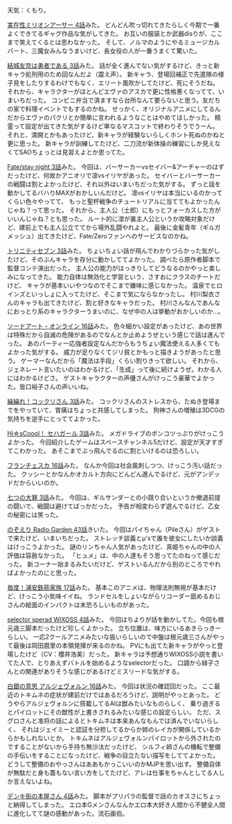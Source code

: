 天気：くもり。

[実在性ミリオンアーサー 4話](http://www.nicovideo.jp/watch/1414047434)みた。
どんどん吹っ切れてきたらしく今期で一番よくできてるギャグ作品な気がしてきた。
お互いの服装とか武器disりが、ここまで笑えてくるとは思わなかった。
そして、ノルマのようにやるミュージカルパート、三魔女みんなうまいけど、長女役の人が一番うまくて驚いた。

[結城友奈は勇者である 3話](http://www.nicovideo.jp/watch/1414129362)みた。
話が全く進んでない気がするけど、きっと新キャラ処刑用のため回なんだよ（震え声）。
新キャラ、登場回補正で先遣隊の様子見をしたりするわけでもなく、エリート風吹かしてたけど、死にそうだね。
それから、キャラクターがほとんどエヴァのアスカで更に性格悪くなってて、いまいちだった。
コンビニ弁当で済ますなら台所なんて要らないと思う。友だちの家で料理イベントでもするのかね。
せっかく、オリジナルアニメにしてるんだからエヴァのパクリとか簡単に言われるようなことはやめてほしかった。
精霊って設定が出てきた気がするけど単なるマスコットで終わりそうでうーん。
それと、満開とかもあったけど、新キャラが経験ないらしくホント死ぬのかねと更に思った。
新キャラが訓練してたけど、二刀流が新体操の練習にしか見えなくてSAOちょっとは見習えよとか思ってた。

[Fate/stay night 3話](http://www.nicovideo.jp/watch/1414146564)みた。
今回は、バーサーカーvsセイバー&アーチャーのはずだったけど、何故かアニオリで凛vsイリヤがあった。
セイバーとバーサーカーの戦闘は割とよかったけど、それ以外はいまいちだった気がする。
ずっと話を動かしてるバハりMAXがおかしいんだけど。
凛vsイリヤは本当にいるのかってくらい色々やってて、
もっと聖杯戦争のチュートリアルに当ててもよかったんじゃね？って思った。
それから、主人公（士郎）にもっとフォーカスした方がいいんじゃね？とも思った。
ルート的に凛が裏主人公というか攻略対象だけど、建前上でも主人公立ててから場外乱闘やれよと。
最後に金髪青年（ギルガメッシュ）出てきたけど、Fate/Zeroファンへのサービスなのかね。

[トリニティセブン 3話](http://www.nicovideo.jp/watch/1414124903)みた。
ちょいちょい話が飛んでわかりづらかった気がしたけど、そのぶんキャラを存分に動かしててよかった。
調べたら原作者脚本で監督コンテ演出だった。
主人公の能力がはっきりしてどうなるのかやっと楽しみになってきた。
能力自体は無効化と学習という、さすおにクラスのチートだけど、
キャラが基本いいやつなのでそこまで嫌味に感じなかった。
温泉でヒロインズといっしょに入ってたけど、そこまで気にならなかったし。
村川梨衣さんのキャラも出てきたけど、割と好きなキャラだった。
村川さんなんであんなにおっとり系のキャラクターうまいのに、なぜ中の人は挙動がおかしいのか...。

[ソードアート・オンライン 16話](http://www.nicovideo.jp/watch/1414051594)みた。
色々細かい設定があったけど、あの世界は特殊だから自滅の危険があるのでなんとか止めようぜという感じで話は進んでった。
あのパーティ一応強者設定なんだからもうちょい魔法使える人多くてもよかった気がする。
威力が足りなくてジリ貧とかもっと描きようがあったと思う。
ゲーマーなんだから「魔法は手段」くらい割りきって欲しい。
それから、ジェネレート言いたいのはわかるけど、「生成」って後に続けようぜ。わかる人にはわかるけどさ。
ゲストキャラクターの声優さんがけっこう豪華でよかった。皆口裕子さんの声いいね。

[繰繰れ！コックリさん 3話](http://www.nicovideo.jp/watch/1414050392)みた。
コックリさんのストレスから、たぬき登場までをやっていて、胃痛はちょっと共感してしまった。
狗神さんの増殖は3DCGの気持ちを逆手にとっててよかった。

[Hi☆sCoool！ セハガール 3話](http://www.nicovideo.jp/watch/1414046294)みた。
メガドライブのポンコツっぷりがけっこうよかった。
今回紹介したゲームはスペースチャンネル5だけど、設定が天才すぎてこわかった。
あそこまでぶっ飛んでるのに割といけるのは恐ろしい。

[フランチェスカ 16話](http://www.nicovideo.jp/watch/1413955403)みた。
なんか今回は社会風刺しつつ、けっこう汚い話だった。
クッシーとかなんかオカルト方向にどんどん進んでるけど、元がアンデッドだからいいのか。

[七つの大罪 3話](http://www.nicovideo.jp/watch/1414046660)みた。
今回は、ギルサンダーとの小競り合いというか撤退前提の闘いで、戦闘は避けてばっかだった。
予告が相変わらず遊んでるけど、乙女の秘密には笑った。

[のぞえり Radio Garden 43話](http://www.nicovideo.jp/watch/1414145465)きいた。
今回はパイちゃん（Pileさん）がゲストで来たけど、いまいちだった。
ストレッチ談義とμ'sで誰を彼女にしたいか談義はけっこうよかった。
謎のリンちゃん人気があったけど、真姫ちゃんの中の人評価は容赦なかった。
「ヒュメ」は、中の人達もそう思ってたのねって感じだった。
新コーナー始まるみたいだけど、ゲストいるんだから別のところでやればよかったのにと思った。

[毎度！浦安鉄筋家族 17話](http://www.nicovideo.jp/watch/1413959165)みた。
基本このアニメは、物理法則無視が基本だけど、けっこう小気味イイね。
ランドセルをしょいながらリコーダー舐めるおじさんの絵面のインパクトは末恐ろしいものがあった。

[selector sperad WIXOSS 4話](http://www.nicovideo.jp/watch/1414133179)みた。
今回はちよりが話を動かしてた。今回も根元歳三脚本だったけど珍しくよかった。
立ち位置は、味方にいるあきらっきーらしい。
一応2クールアニメみたいな扱いらしいので中盤は根元歳三さんがやって最後は岡田麿里の本領発揮が来るのかね。
PVにも出てた新キャラがやっと登場したけど（CV：櫻井浩美）だった。
新キャラは予想通りWIXOSS小説を書いてた人で、とりあえずバトルを始めるようなselectorだった。
口調から緑子さんとの関連がありそうな感じがあるけどミスリードな気がする。

[白銀の意思 アルジェヴォルン 16話](http://www.nicovideo.jp/watch/1414047992)みた。
今回は状況の確認回だった。
ここ最近のトキムネの症状が建前だけではあるだろうけど、説明がやっとあった。
どうやらアルジェヴォルンに搭載してるAIは獣みたいなものらしく、
乗り過ぎるとパイロットにその獣性が上書きされるみたいな感じの設定らしい。
ただ、スグロさんと准将の話によるとトキムネは本来あんなもんでは済んでいないらしく、
それはジェイミーと認証を分担してるからか姉のレイカが関係しているからかもしれないとか。
トキムネはアルジェヴォルンパイロットから外されたのですることがないから手持ち無沙汰だったけど、
シルフィ姉さんの機転で整備の手伝いをすることになったけど、戦争の目立たない描写をしててよかった。
どうして整備のおやっさんはああもかっこいいのかMJPを思い出す。
整備自体が無駄だと身も蓋もない言い方をしてたけど、アレは仕事をちゃんとしてる人しか言えないよね。

[デンキ街の本屋さん 4話](http://www.nicovideo.jp/watch/1414127001)みた。
脚本がプリパラの監督で話のカオスさにちょっと納得してしまった。
エロ本Gメンさんなんかエロ本大好き人間から不健全人間に進化してて謎の感動があった。流石画伯。
